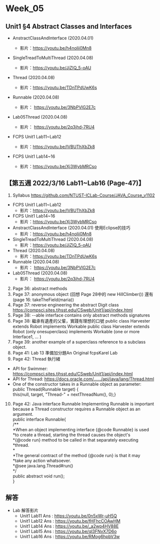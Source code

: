 # Week_05

## Unit1 §4 Abstract Classes and Interfaces
   * AnstractClassAndInterface (2020.04.01) 
      * 影片：https://youtu.be/h4nolii0Mn8
   * SingleTreadToMultiThread (2020.04.08)   
      * 影片：https://youtu.be/JiZIQ_5-oAU
   * Thread (2020.04.08)
      * 影片：https://youtu.be/TDnTPdUwK6s
   * Runnable (2020.04.08)   
      * 影片： https://youtu.be/3NbPVlG2E7c
   * Lab05Thread (2020.04.08)
      * 影片： https://youtu.be/2q3jhd-7RU4
   * FCPS Unit1 Lab11~Lab12
      * 影片：https://youtu.be/IVBUThXbZk8

   * FCPS Unit1 Lab14~16
      * 影片：https://youtu.be/Xj3WybMRCso

## 【第五週 2022/3/16 Lab11~Lab16 (Page-47)】
1. Syllabus https://github.com/NTUST-ICLab-Course/JAVA_Course_v1102
  * FCPS Unit1 Lab11~Lab12
    * 影片：https://youtu.be/IVBUThXbZk8
  * FCPS Unit1 Lab14~16
      * 影片：https://youtu.be/Xj3WybMRCso
   * AnstractClassAndInterface (2020.04.01) 使用Eclipse的技巧
      * 影片：https://youtu.be/h4nolii0Mn8
   * SingleTreadToMultiThread (2020.04.08)   
      * 影片：https://youtu.be/JiZIQ_5-oAU
   * Thread (2020.04.08)
      * 影片：https://youtu.be/TDnTPdUwK6s
   * Runnable (2020.04.08)   
      * 影片： https://youtu.be/3NbPVlG2E7c
   * Lab05Thread (2020.04.08)
      * 影片： https://youtu.be/2q3jhd-7RU4
2. Page 36: abstract methods
3. Page 37: anonymous object (回想 Page 28中的 new HillClimber()) 還有 (page 16: takeTheField(maria))
4. Page 37: reverse engineering the abstract Digit class https://compsci.sites.tjhsst.edu/CSweb/Unit1/api/index.html
5. Page 38: --able interface contains only abstract methods signatures
6. Page 38: 繼承有遺產的父輩，實踐有理想的口號
public class Harvester extends Robot implements Workable
public class Harvester extends Robot (only onesuperclass) implements Workable (one or more Interface1, … )
7. Page 39: another example of a superclass reference to a subclass object.
8. Page 41: Lab 13 準備加分題An Original fcpsKarel Lab
9. Page 42: Thread 執行緒
  * API for Swimmer: https://compsci.sites.tjhsst.edu/CSweb/Unit1/api/index.html
  * API for Thread: https://docs.oracle.com/....../api/java/lang/Thread.html
  * One of the constructor takes in a Runnable object as parameter: <br>
public Thread(Runnable target) {<br>
this(null, target, "Thread-" + nextThreadNum(), 0);}
10. Page 42: Java interface Runnable
Implementing Runnable is important because a Thread constructor requires a Runnable object as an argument. <br>
public interface Runnable{<br>
/** <br>
*When an object implementing interface {@code Runnable} is used <br>
*to create a thread, starting the thread causes the object's <br>
*{@code run} method to be called in that separately executing <br>
*thread. <br>
*<br>
*The general contract of the method {@code run} is that it may <br>
*take any action whatsoever. <br>
*@see java.lang.Thread#run() <br>
*/ <br>
public abstract void run(); <br>
}



## 解答
  * Lab 解答影片
      * Unit1 Lab11 Ans : https://youtu.be/0n5xWr-uH5Q
      * Unit1 Lab12 Ans : https://youtu.be/fHFhcCOAwHM
      * Unit1 Lab14 Ans : https://youtu.be/_a2wp4HV88E
      * Unit1 Lab15 Ans : https://youtu.be/ql3FNvX7D6o
      * Unit1 Lab16 Ans : https://youtu.be/RMog6hpbV3w
